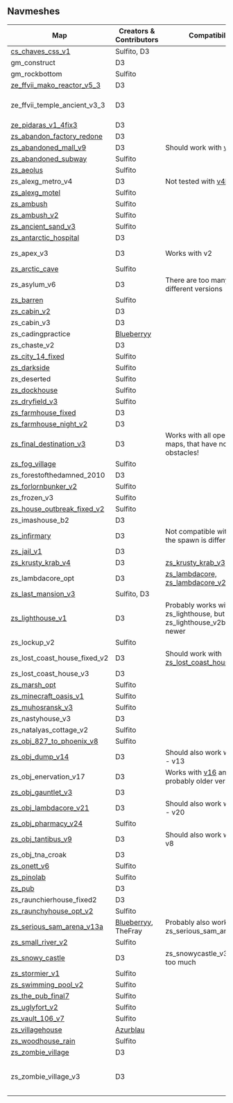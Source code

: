 ## Navmeshes

| Map | Creators & Contributors | Compatibility | Comment
| --- | ----------------------- | ------------- | -------
| [cs_chaves_css_v1](https://gamebanana.com/maps/download/55591) | Sulfito, D3
| gm_construct | D3
| gm_rockbottom | Sulfito
| [ze_ffvii_mako_reactor_v5_3](https://gamebanana.com/maps/143887) | D3
| ze_ffvii_temple_ancient_v3_3 | D3 | | Map is not winnable in normal ZS
| [ze_pidaras_v1_4fix3](https://steamcommunity.com/sharedfiles/filedetails/?id=1083196334) | D3
| [zs_abandon_factory_redone](https://steamcommunity.com/sharedfiles/filedetails/?id=368952915) | D3
| [zs_abandoned_mall_v9](https://steamcommunity.com/sharedfiles/filedetails/?id=1084464522) | D3 | Should work with [v10](https://steamcommunity.com/sharedfiles/filedetails/?id=620319122)
| [zs_abandoned_subway](https://steamcommunity.com/sharedfiles/filedetails/?id=313489911) | Sulfito
| [zs_aeolus](https://steamcommunity.com/sharedfiles/filedetails/?id=664403790) | Sulfito
| zs_alexg_metro_v4 | D3 | Not tested with [v4b](https://steamcommunity.com/sharedfiles/filedetails/?id=1123241382)
| [zs_alexg_motel](https://steamcommunity.com/sharedfiles/filedetails/?id=603145540) | Sulfito
| [zs_ambush](https://steamcommunity.com/sharedfiles/filedetails/?id=183439047) | Sulfito
| [zs_ambush_v2](https://steamcommunity.com/sharedfiles/filedetails/?id=181039035) | Sulfito
| [zs_ancient_sand_v3](https://steamcommunity.com/sharedfiles/filedetails/?id=341489111) | Sulfito
| [zs_antarctic_hospital](https://steamcommunity.com/workshop/filedetails/?id=332228832) | D3
| zs_apex_v3 | D3 | Works with v2 | Map not released yet
| [zs_arctic_cave](https://steamcommunity.com/sharedfiles/filedetails/?id=431856764) | Sulfito
| zs_asylum_v6 | D3 | There are too many different versions
| [zs_barren](https://steamcommunity.com/sharedfiles/filedetails/?id=181159944) | Sulfito
| [zs_cabin_v2](https://steamcommunity.com/sharedfiles/filedetails/?id=266230437) | D3
| zs_cabin_v3 | D3
| zs_cadingpractice | [Blueberryy](https://github.com/Blueberryy)
| zs_chaste_v2 | D3 | | Not tested yet
| [zs_city_14_fixed](https://steamcommunity.com/sharedfiles/filedetails/?id=270224423) | Sulfito
| [zs_darkside](https://steamcommunity.com/sharedfiles/filedetails/?id=325848556) | Sulfito
| zs_deserted | Sulfito
| [zs_dockhouse](https://steamcommunity.com/sharedfiles/filedetails/?id=302261460) | Sulfito
| [zs_dryfield_v3](https://steamcommunity.com/sharedfiles/filedetails/?id=199261089) | Sulfito
| [zs_farmhouse_fixed](https://steamcommunity.com/sharedfiles/filedetails/?id=183438832) | D3
| [zs_farmhouse_night_v2](https://steamcommunity.com/sharedfiles/filedetails/?id=1510172478) | D3
| [zs_final_destination_v3](https://garrysmods.org/download/11146/zs-final-destination-v3zip) | D3 | Works with all open space maps, that have no obstacles! | Most complex navmesh ever done!
| [zs_fog_village](https://steamcommunity.com/sharedfiles/filedetails/?id=267812008) | Sulfito
| zs_forestofthedamned_2010 | D3
| [zs_forlornbunker_v2](https://steamcommunity.com/sharedfiles/filedetails/?id=908006837) | Sulfito
| zs_frozen_v3 | Sulfito
| [zs_house_outbreak_fixed_v2](https://steamcommunity.com/sharedfiles/filedetails/?id=183438748) | Sulfito
| zs_imashouse_b2 | D3
| [zs_infirmary](https://steamcommunity.com/sharedfiles/filedetails/?id=180922335) | D3 | Not compatible with v2, as the spawn is different |
| [zs_jail_v1](https://steamcommunity.com/sharedfiles/filedetails/?id=240000774) | D3
| [zs_krusty_krab_v4](https://garrysmods.org/download/7190/zs-krusty-krab-v4zip) | D3 | [zs_krusty_krab_v3](https://garrysmods.org/download/1935/zs-krusty-krab-v3zip)
| zs_lambdacore_opt | D3 | [zs_lambdacore, zs_lambdacore_v2](https://steamcommunity.com/sharedfiles/filedetails/?id=1327541254)
| [zs_last_mansion_v3](https://steamcommunity.com/sharedfiles/filedetails/?id=428782656) | Sulfito, D3
| [zs_lighthouse_v1](https://steamcommunity.com/sharedfiles/filedetails/?id=180853396) | D3 | Probably works with zs_lighthouse, but not with zs_lighthouse_v2b1 and newer
| zs_lockup_v2 | Sulfito
| zs_lost_coast_house_fixed_v2 | D3 | Should work with [zs_lost_coast_house_v2](https://garrysmods.org/download/9841/zs-lost-coast-house-v2) too
| zs_lost_coast_house_v3 | D3
| [zs_marsh_opt](https://steamcommunity.com/sharedfiles/filedetails/?id=129979142) | Sulfito
| [zs_minecraft_oasis_v1](https://steamcommunity.com/sharedfiles/filedetails/?id=530017496) | Sulfito
| [zs_muhosransk_v3](https://steamcommunity.com/sharedfiles/filedetails/?id=659670860) | Sulfito
| zs_nastyhouse_v3 | D3
| zs_natalyas_cottage_v2 | Sulfito
| [zs_obj_827_to_phoenix_v8](https://steamcommunity.com/sharedfiles/filedetails/?id=586931772) | Sulfito
| [zs_obj_dump_v14](https://steamcommunity.com/sharedfiles/filedetails/?id=112595416) | D3 | Should also work with v10 - v13 |
| zs_obj_enervation_v17 | D3 | Works with [v16](https://steamcommunity.com/sharedfiles/filedetails/?id=812163491) and probably older versions
| [zs_obj_gauntlet_v3](https://steamcommunity.com/sharedfiles/filedetails/?id=129036224) | D3
| [zs_obj_lambdacore_v21](https://steamcommunity.com/sharedfiles/filedetails/?id=644445805) | D3 | Should also work with v17 - v20
| [zs_obj_pharmacy_v24](https://steamcommunity.com/sharedfiles/filedetails/?id=1094255438) | Sulfito
| [zs_obj_tantibus_v9](http://zsr.site.nfoservers.com/server/maps/zs_obj_tantibus_v9.bsp.bz2) | D3 | Should also work with v7, v8
| zs_obj_tna_croak | D3
| [zs_onett_v6](https://steamcommunity.com/sharedfiles/filedetails/?id=620613205) | Sulfito
| [zs_pinolab](https://steamcommunity.com/sharedfiles/filedetails/?id=783863075) | Sulfito
| [zs_pub](https://steamcommunity.com/sharedfiles/filedetails/?id=266568628&searchtext=) | D3
| zs_raunchierhouse_fixed2 | D3
| [zs_raunchyhouse_opt_v2](https://steamcommunity.com/sharedfiles/filedetails/?id=183229695) | Sulfito
| [zs_serious_sam_arena_v13a](https://steamcommunity.com/sharedfiles/filedetails/?id=1084439626) | [Blueberryy](https://github.com/Blueberryy), TheFray | Probably also works with zs_serious_sam_arena_v11a
| [zs_small_river_v2](https://steamcommunity.com/sharedfiles/filedetails/?id=775667032) | Sulfito
| [zs_snowy_castle](https://steamcommunity.com/sharedfiles/filedetails/?id=320213706) | D3 | zs_snowycastle_v3 differs too much
| [zs_stormier_v1](https://steamcommunity.com/sharedfiles/filedetails/?id=157194940) | Sulfito
| [zs_swimming_pool_v2](https://steamcommunity.com/sharedfiles/filedetails/?id=154887708) | Sulfito
| [zs_the_pub_final7](https://steamcommunity.com/sharedfiles/filedetails/?id=542535318) | Sulfito
| [zs_uglyfort_v2](https://steamcommunity.com/sharedfiles/filedetails/?id=540775145) | Sulfito
| [zs_vault_106_v7](https://steamcommunity.com/sharedfiles/filedetails/?id=1271717550) | Sulfito
| [zs_villagehouse](https://steamcommunity.com/sharedfiles/filedetails/?id=941065931) | [Azurblau](https://github.com/Azurblau)
| [zs_woodhouse_rain](https://steamcommunity.com/sharedfiles/filedetails/?id=269921567) | Sulfito
| [zs_zombie_village](https://garrysmods.org/download/45814/zs-zombie-villagezip) | D3
| zs_zombie_village_v3 | D3 | | Same as zs_zombie_village, but with a ladder near spawn
